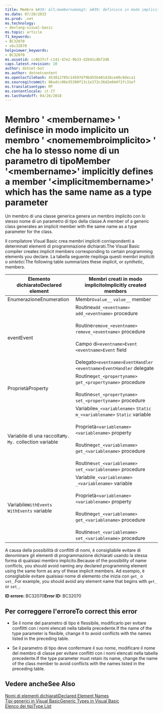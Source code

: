 ```yaml
---
title: Membro &#39; &lt;membername&gt; &#39; definisce in modo implicito un membro &#39; &lt;nomemembroimplicito&gt; &#39; che ha lo stesso nome di un parametro di tipo
ms.date: 07/20/2015
ms.prod: .net
ms.technology:
- devlang-visual-basic
ms.topic: article
f1_keywords:
- BC32070
- vbc32070
helpviewer_keywords:
- BC32070
ms.assetid: cc0b3fcf-c141-47e2-9b33-d2b91c8bf2d6
caps.latest.revision: 10
author: dotnet-bot
ms.author: dotnetcontent
ms.openlocfilehash: 453812785c14597d79b455b401426ce40c9deca1
ms.sourcegitcommit: 86adcc06e35390f13c1e372c36d2e044f1fc31ef
ms.translationtype: MT
ms.contentlocale: it-IT
ms.lasthandoff: 04/26/2018
---
```

# <a name="member-39ltmembernamegt39-implicitly-defines-a-member-39ltimplicitmembernamegt39-which-has-the-same-name-as-a-type-parameter"></a><span data-ttu-id="db62b-102">Membro &#39; &lt;membername&gt; &#39; definisce in modo implicito un membro &#39; &lt;nomemembroimplicito&gt; &#39; che ha lo stesso nome di un parametro di tipo</span><span class="sxs-lookup"><span data-stu-id="db62b-102">Member &#39;&lt;membername&gt;&#39; implicitly defines a member &#39;&lt;implicitmembername&gt;&#39; which has the same name as a type parameter</span></span>
<span data-ttu-id="db62b-103">Un membro di una classe generica genera un membro implicito con lo stesso nome di un parametro di tipo della classe.</span><span class="sxs-lookup"><span data-stu-id="db62b-103">A member of a generic class generates an implicit member with the same name as a type parameter for the class.</span></span>  
  
 <span data-ttu-id="db62b-104">Il compilatore Visual Basic crea membri impliciti corrispondenti a determinati elementi di programmazione dichiarati.</span><span class="sxs-lookup"><span data-stu-id="db62b-104">The Visual Basic compiler creates implicit members corresponding to certain programming elements you declare.</span></span> <span data-ttu-id="db62b-105">La tabella seguente riepiloga questi membri impliciti o *sintetici*.</span><span class="sxs-lookup"><span data-stu-id="db62b-105">The following table summarizes these implicit, or *synthetic*, members.</span></span>  
  
|<span data-ttu-id="db62b-106">Elemento dichiarato</span><span class="sxs-lookup"><span data-stu-id="db62b-106">Declared element</span></span>|<span data-ttu-id="db62b-107">Membri creati in modo implicito</span><span class="sxs-lookup"><span data-stu-id="db62b-107">Implicitly created members</span></span>|  
|----------------------|--------------------------------|  
|<span data-ttu-id="db62b-108">Enumerazione</span><span class="sxs-lookup"><span data-stu-id="db62b-108">Enumeration</span></span>|<span data-ttu-id="db62b-109">Membro`value__` </span><span class="sxs-lookup"><span data-stu-id="db62b-109">`value__` member</span></span>|  
|<span data-ttu-id="db62b-110">event</span><span class="sxs-lookup"><span data-stu-id="db62b-110">Event</span></span>|<span data-ttu-id="db62b-111">Routine`add_<eventname>` </span><span class="sxs-lookup"><span data-stu-id="db62b-111">`add_<eventname>` procedure</span></span><br /><br /> <span data-ttu-id="db62b-112">Routine`remove_<eventname>` </span><span class="sxs-lookup"><span data-stu-id="db62b-112">`remove_<eventname>` procedure</span></span><br /><br /> <span data-ttu-id="db62b-113">Campo di`<eventname>Event` </span><span class="sxs-lookup"><span data-stu-id="db62b-113">`<eventname>Event` field</span></span><br /><br /> <span data-ttu-id="db62b-114">Delegato`<eventname>EventHandler` </span><span class="sxs-lookup"><span data-stu-id="db62b-114">`<eventname>EventHandler` delegate</span></span>|  
|<span data-ttu-id="db62b-115">Proprietà</span><span class="sxs-lookup"><span data-stu-id="db62b-115">Property</span></span>|<span data-ttu-id="db62b-116">Routine`get_<propertyname>` </span><span class="sxs-lookup"><span data-stu-id="db62b-116">`get_<propertyname>` procedure</span></span><br /><br /> <span data-ttu-id="db62b-117">Routine`set_<propertyname>` </span><span class="sxs-lookup"><span data-stu-id="db62b-117">`set_<propertyname>` procedure</span></span>|  
|<span data-ttu-id="db62b-118">Variabile di una raccolta`My.` </span><span class="sxs-lookup"><span data-stu-id="db62b-118">`My.` collection variable</span></span>|<span data-ttu-id="db62b-119">Variabile`m_<variablename>` `Static` </span><span class="sxs-lookup"><span data-stu-id="db62b-119">`m_<variablename>` `Static` variable</span></span><br /><br /> <span data-ttu-id="db62b-120">Proprietà`<variablename>` </span><span class="sxs-lookup"><span data-stu-id="db62b-120">`<variablename>` property</span></span><br /><br /> <span data-ttu-id="db62b-121">Routine`get_<variablename>` </span><span class="sxs-lookup"><span data-stu-id="db62b-121">`get_<variablename>` procedure</span></span><br /><br /> <span data-ttu-id="db62b-122">Routine`set_<variablename>` </span><span class="sxs-lookup"><span data-stu-id="db62b-122">`set_<variablename>` procedure</span></span>|  
|<span data-ttu-id="db62b-123">Variabile`WithEvents` </span><span class="sxs-lookup"><span data-stu-id="db62b-123">`WithEvents` variable</span></span>|<span data-ttu-id="db62b-124">Variabile`_<variablename>` </span><span class="sxs-lookup"><span data-stu-id="db62b-124">`_<variablename>` variable</span></span><br /><br /> <span data-ttu-id="db62b-125">Proprietà`<variablename>` </span><span class="sxs-lookup"><span data-stu-id="db62b-125">`<variablename>` property</span></span><br /><br /> <span data-ttu-id="db62b-126">Routine`get_<variablename>` </span><span class="sxs-lookup"><span data-stu-id="db62b-126">`get_<variablename>` procedure</span></span><br /><br /> <span data-ttu-id="db62b-127">Routine`set_<variablename>` </span><span class="sxs-lookup"><span data-stu-id="db62b-127">`set_<variablename>` procedure</span></span>|  
  
 <span data-ttu-id="db62b-128">A causa della possibilità di conflitti di nomi, è consigliabile evitare di denominare gli elementi di programmazione dichiarati usando la stessa forma di qualsiasi membro implicito.</span><span class="sxs-lookup"><span data-stu-id="db62b-128">Because of the possibility of name conflicts, you should avoid naming any declared programming element using the same form as any of these implicit members.</span></span> <span data-ttu-id="db62b-129">Ad esempio, è consigliabile evitare qualsiasi nome di elemento che inizia con `get_` o `set_`.</span><span class="sxs-lookup"><span data-stu-id="db62b-129">For example, you should avoid any element name that begins with `get_` or `set_`.</span></span>  
  
 <span data-ttu-id="db62b-130">**ID errore:** BC32070</span><span class="sxs-lookup"><span data-stu-id="db62b-130">**Error ID:** BC32070</span></span>  
  
## <a name="to-correct-this-error"></a><span data-ttu-id="db62b-131">Per correggere l'errore</span><span class="sxs-lookup"><span data-stu-id="db62b-131">To correct this error</span></span>  
  
-   <span data-ttu-id="db62b-132">Se il nome del parametro di tipo è flessibile, modificarlo per evitare conflitti con i nomi elencati nella tabella precedente.</span><span class="sxs-lookup"><span data-stu-id="db62b-132">If the name of the type parameter is flexible, change it to avoid conflicts with the names listed in the preceding table.</span></span>  
  
-   <span data-ttu-id="db62b-133">Se il parametro di tipo deve confermare il suo nome, modificare il nome del membro di classe per evitare conflitti con i nomi elencati nella tabella precedente.</span><span class="sxs-lookup"><span data-stu-id="db62b-133">If the type parameter must retain its name, change the name of the class member to avoid conflicts with the names listed in the preceding table.</span></span>  
  
## <a name="see-also"></a><span data-ttu-id="db62b-134">Vedere anche</span><span class="sxs-lookup"><span data-stu-id="db62b-134">See Also</span></span>  
 [<span data-ttu-id="db62b-135">Nomi di elementi dichiarati</span><span class="sxs-lookup"><span data-stu-id="db62b-135">Declared Element Names</span></span>](../../visual-basic/programming-guide/language-features/declared-elements/declared-element-names.md)  
 [<span data-ttu-id="db62b-136">Tipi generici in Visual Basic</span><span class="sxs-lookup"><span data-stu-id="db62b-136">Generic Types in Visual Basic</span></span>](../../visual-basic/programming-guide/language-features/data-types/generic-types.md)  
 [<span data-ttu-id="db62b-137">Elenco dei tipi</span><span class="sxs-lookup"><span data-stu-id="db62b-137">Type List</span></span>](../../visual-basic/language-reference/statements/type-list.md)
